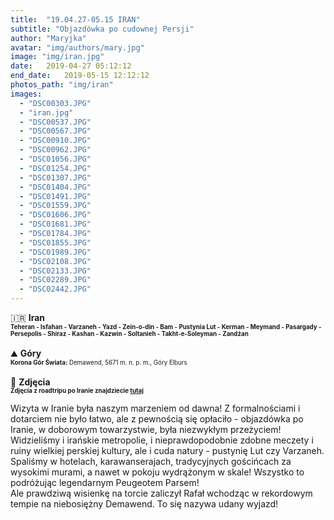 ```yaml
---
title:  "19.04.27-05.15 IRAN"
subtitle: "Objazdówka po cudownej Persji"
author: "Maryjka"
avatar: "img/authors/mary.jpg"
image: "img/iran.jpg"
date:   2019-04-27 05:12:12
end_date:   2019-05-15 12:12:12
photos_path: "img/iran"
images:
  - "DSC00303.JPG"
  - "iran.jpg"
  - "DSC00537.JPG"
  - "DSC00567.JPG"
  - "DSC00910.JPG"
  - "DSC00962.JPG"
  - "DSC01056.JPG"
  - "DSC01254.JPG"
  - "DSC01307.JPG"
  - "DSC01404.JPG"
  - "DSC01491.JPG"
  - "DSC01559.JPG"
  - "DSC01606.JPG"
  - "DSC01681.JPG"
  - "DSC01784.JPG"
  - "DSC01855.JPG"
  - "DSC01989.JPG"
  - "DSC02108.JPG"
  - "DSC02133.JPG"
  - "DSC02289.JPG"
  - "DSC02442.JPG"
---
```

🇮🇷 **Iran**<br/>
**<sub><sup>Teheran - Isfahan - Varzaneh - Yazd - Zein-o-din - Bam - Pustynia Lut - Kerman - Meymand - Pasargady - Persepolis - Shiraz - Kashan - Kazwin - Soltanieh - Takht-e-Soleyman - Zandżan</sup></sub>**<br/>
<br/>
⛰️ **Góry**<br/>
<sub><sup>**Korona Gór Świata:** Demawend, 5671 m. n. p. m., Góry Elburs</sup></sub><br/>
<br/>
📸 **Zdjęcia**<br/>
<sub><sup>**Zdjęcia z roadtripu po Iranie znajdziecie <a href="https://photos.app.goo.gl/QVSBM2MV72i55NgZ6">tutaj</a>**</sup></sub>

Wizyta w Iranie była naszym marzeniem od dawna! Z formalnościami i dotarciem nie było łatwo, ale z pewnością się opłaciło - objazdówka po Iranie, w doborowym towarzystwie, była niezwykłym przeżyciem!<br/>
Widzieliśmy i irańskie metropolie, i nieprawdopodobnie zdobne meczety i ruiny wielkiej perskiej kultury, ale i cuda natury - pustynię Lut czy Varzaneh. Spaliśmy w hotelach, karawanserajach, tradycyjnych gościńcach za wysokimi murami, a nawet w pokoju wydrążonym w skale! Wszystko to podróżując legendarnym Peugeotem Parsem!<br/>
Ale prawdziwą wisienkę na torcie zaliczył Rafał wchodząc w rekordowym tempie na niebosiężny Demawend. To się nazywa udany wyjazd!
